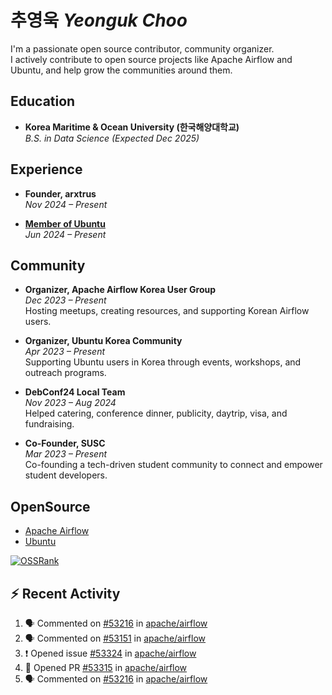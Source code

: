 # 추영욱 *Yeonguk Choo*

I'm a passionate open source contributor, community organizer.  
I actively contribute to open source projects like Apache Airflow and Ubuntu, and help grow the communities around them.  

## Education

- **Korea Maritime & Ocean University (한국해양대학교)**  
  *B.S. in Data Science (Expected Dec 2025)*  

## Experience
- **Founder, arxtrus**  
  _Nov 2024 – Present_  

- **[Member of Ubuntu](https://launchpad.net/~ubuntumembers)**  
  _Jun 2024 – Present_  


## Community

- **Organizer, Apache Airflow Korea User Group**  
  _Dec 2023 – Present_  
  Hosting meetups, creating resources, and supporting Korean Airflow users.

- **Organizer, Ubuntu Korea Community**  
  _Apr 2023 – Present_  
  Supporting Ubuntu users in Korea through events, workshops, and outreach programs.

- **DebConf24 Local Team**  
  _Nov 2023 – Aug 2024_  
  Helped catering, conference dinner, publicity, daytrip, visa, and fundraising.

- **Co-Founder, SUSC**  
  _Mar 2023 – Present_  
  Co-founding a tech-driven student community to connect and empower student developers.

## OpenSource
- [Apache Airflow](https://github.com/apache/airflow/pulls?q=is%3Apr+author%3Achoo121600+)
- [Ubuntu](https://launchpad.net/~choo121600)

[![OSSRank](https://ossrank.com/widget/1003272)](https://ossrank.com/c/1003272-yeonguk)


## :zap: Recent Activity
<!--START_SECTION:activity-->
1. 🗣 Commented on [#53216](https://github.com/apache/airflow/pull/53216#issuecomment-3077842066) in [apache/airflow](https://github.com/apache/airflow)
2. 🗣 Commented on [#53151](https://github.com/apache/airflow/pull/53151#issuecomment-3076968880) in [apache/airflow](https://github.com/apache/airflow)
3. ❗ Opened issue [#53324](https://github.com/apache/airflow/issues/53324) in [apache/airflow](https://github.com/apache/airflow)
4. 💪 Opened PR [#53315](https://github.com/apache/airflow/pull/53315) in [apache/airflow](https://github.com/apache/airflow)
5. 🗣 Commented on [#53216](https://github.com/apache/airflow/pull/53216#issuecomment-3066742518) in [apache/airflow](https://github.com/apache/airflow)
<!--END_SECTION:activity-->


